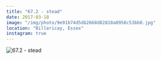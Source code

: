 ```yaml
---
title: "67.2 - stead"
date: 2017-03-18
image: "/img/photo/9e91b74d5db2668d82810a8958c53bb0.jpg"
location: "Billericay, Essex"
instagram: true
---
```


![67.2 - stead](/img/photo/9e91b74d5db2668d82810a8958c53bb0.jpg)
